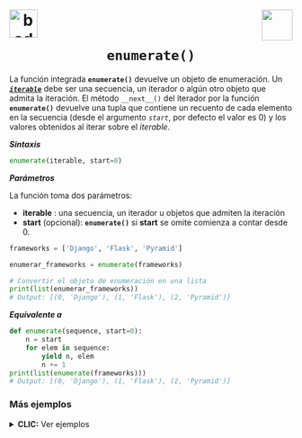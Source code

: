 <h1 align="center">
 <img src="https://badges.aleen42.com/src/python.svg" alt="badge python" height="50" align="left">
 <img src="../../../../../../assets/png/logo_sin_bg.png" height="55" align="right"><br><br>
<code>enumerate()</code>
</h1>



La función integrada **`enumerate()`** devuelve un objeto de enumeración. Un [**_`iterable`_**](https://www.w3schools.com/python/python_iterators.asp) debe ser una secuencia, un iterador o algún otro objeto que admita la iteración. El método `__next__()` del iterador por la función **`enumerate()`** devuelve una tupla que contiene un recuento de cada elemento en la secuencia (desde el argumento *`start`*, por defecto el valor es 0) y los valores obtenidos al iterar sobre el *iterable*.


**_Sintaxis_**

```python
enumerate(iterable, start=0)
```

**_Parámetros_**

La función toma dos parámetros:

- **iterable** : una secuencia, un iterador u objetos que admiten la iteración
- **start** (opcional): **`enumerate()`** si **start** se omite comienza a contar desde 0.

```python
frameworks = ['Django', 'Flask', 'Pyramid']

enumerar_frameworks = enumerate(frameworks)

# Convertir el objeto de enumeración en una lista
print(list(enumerar_frameworks))
# Output: [(0, 'Django'), (1, 'Flask'), (2, 'Pyramid')]
```

***Equivalente a***


```python
def enumerate(sequence, start=0):
    n = start
    for elem in sequence:
        yield n, elem
        n += 1
print(list(enumerate(frameworks)))
# Output: [(0, 'Django'), (1, 'Flask'), (2, 'Pyramid')]
```



### Más ejemplos

<details><summary><b>CLIC:</b> Ver ejemplos</summary><br>
<p>

<ul><li><details><summary><b>CLIC:</b> Ejemplo °1 con bucles</summary><br>


```python
languages = ['Python', 'Java', 'JavaScript']

for item in enumerate(languages):
  print(item)

# output: 
# (0, 'Python') 
# (1, 'Java') 
# (2, 'JavaScript') 

print('\n')

for count, item in enumerate(languages):
  print(count, item)

# output: 
# 0 Python
# 1 Java
# 2 JavaScript'

print('\n')
# cambiando el valor por defecto de start
for count, item in enumerate(languages, 100):
  print(count, item)

# output: 
# 100 Python
# 101 Java
# 102 JavaScript'
```
</p>

<p align="center">
 <a target="_blank" href="https://colab.research.google.com/drive/1qe60DxwLFGXjrhzuk_5xxzlF0O0ftN-d?#enumerate&usp=sharing">
  <img src="https://colab.research.google.com/assets/colab-badge.svg" alt="Open In Colab" height="40"/><br><img src="../../../../../../assets/png/practice.png" height="70"/></a> 
</p>

</details></li></ul>
</details>



